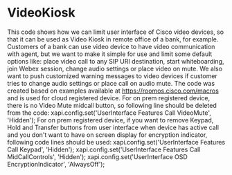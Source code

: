 # VideoKiosk
This code shows how we can limit user interface of Cisco video devices, so that it can be used as Video Kiosk in remote office of a bank, for example. 
Customers of a bank can use video device to have video communication with agent, but we want to make it simple for use and limit some default options like: place video call to any SIP URI destination, start whiteboarding, join Webex session, change audio settings or place video on mute. 
We also want to push customized warning messages to video devices if customer tries to change audio settings or place call on audio mute. 
The code was created based on examples available at https://roomos.cisco.com/macros and is used for cloud registered device. 
For on prem registered device, there is no Video Mute midcall button, so following line should be deleted from the code:
xapi.config.set('UserInterface Features Call VideoMute', 'Hidden');
For on prem registered device, if you want to remove Keypad, Hold and Transfer buttons from user interface when device has active call and you don't want to have on screen display for encryption indicator, following code lines should be used: 
xapi.config.set('UserInterface Features Call Keypad', 'Hidden');
xapi.config.set('UserInterface Features Call MidCallControls', 'Hidden');
xapi.config.set('UserInterface OSD EncryptionIndicator', 'AlwaysOff');
